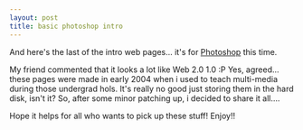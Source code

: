 ```yaml
---
layout: post
title: basic photoshop intro
---
```


And here's the last of the intro web pages... it's for [Photoshop](/files/photoshop/) this time.

My friend commented that it looks a lot like Web 2.0 1.0 :P Yes, agreed... these pages were made in early 2004 when i used to teach multi-media during those undergrad hols. It's really no good just storing them in the hard disk, isn't it? So, after some minor patching up, i decided to share it all....

Hope it helps for all who wants to pick up these stuff! Enjoy!!
